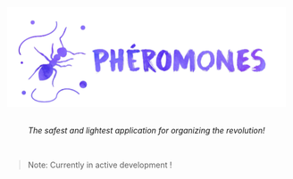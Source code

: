 <div align="center">
<br>
<a href="https://youthforclimate.fr" target="_blank"><img width="500" src="./public/logo.png" alt="Phéromones"></a>
<br>
<br>
</div>

<p align="center" color="#6a737d">
  <i>The safest and lightest application for organizing the revolution!</i><br>
</p>

<br>

> Note: Currently in active development !